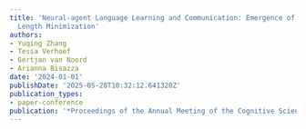 ```yaml
---
title: 'Neural-agent Language Learning and Communication: Emergence of Dependency
  Length Minimization'
authors:
- Yuqing Zhang
- Tessa Verhoef
- Gertjan van Noord
- Arianna Bisazza
date: '2024-01-01'
publishDate: '2025-05-28T10:32:12.641320Z'
publication_types:
- paper-conference
publication: '*Proceedings of the Annual Meeting of the Cognitive Science Society*'
---
```

